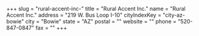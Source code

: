 +++
slug = "rural-accent-inc-"
title = "Rural Accent Inc."
name = "Rural Accent Inc."
address = "219 W. Bus Loop I-10"
cityIndexKey = "city-az-bowie"
city = "Bowie"
state = "AZ"
postal = ""
website = ""
phone = "520-847-0847"
fax = ""
+++

